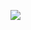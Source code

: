 ![](https://github-readme-stats.vercel.app/api?username=crossworth&count_private=true&show_icons=true)
